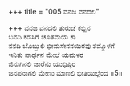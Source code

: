+++
title = "005 ವನಜ ವನದಲಿ"

+++
ವನಜ ವನದಲಿ ತುರುಚೆ ಕಬ್ಬಿನ  
ಬನದಿ ಕಡಸಿಗೆ ಚೂತಮಯ ಕಾ  
ನನದಿ ಬೊಬ್ಬುಲಿ ಭೀಮಸೇನನಯಿರವು ತಮ್ಮೊಳಗೆ   
ಇನಿತು ಪಾರ್ಥನ ಮೇಲೆ ಯಮಳರ  
ಜಿನುಗಿನಲಿ ಜಾರೆನು ಯುಧಿಷ್ಠಿರ  
ಜನಪನಾಗಲಿ ಮೇಣು ಮಾಣಲಿ ಭೀತಿಯಿಲ್ಲೆಂದ     ॥5॥
